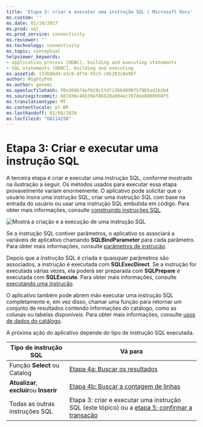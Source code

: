 ```yaml
---
title: 'Etapa 3: criar e executar uma instrução SQL | Microsoft Docs'
ms.custom: ''
ms.date: 01/19/2017
ms.prod: sql
ms.prod_service: connectivity
ms.reviewer: ''
ms.technology: connectivity
ms.topic: conceptual
helpviewer_keywords:
- application process [ODBC], building and executing statements
- SQL statements [ODBC], building and executing
ms.assetid: 133b8bd4-a3c8-4f7e-93c5-c05283c8e96f
author: MightyPen
ms.author: genemi
ms.openlocfilehash: f0e369b74ef629c5fd7136b9098f579b5ad2b1b4
ms.sourcegitcommit: b87d36c46b39af8b929ad94ec707dee8800950f5
ms.translationtype: MT
ms.contentlocale: pt-BR
ms.lasthandoff: 02/08/2020
ms.locfileid: "68114258"
---
```

# <a name="step-3-build-and-execute-an-sql-statement"></a>Etapa 3: Criar e executar uma instrução SQL
A terceira etapa é criar e executar uma instrução SQL, conforme mostrado na ilustração a seguir. Os métodos usados para executar essa etapa provavelmente variam enormemente. O aplicativo pode solicitar que o usuário insira uma instrução SQL, criar uma instrução SQL com base na entrada do usuário ou usar uma instrução SQL embutida em código. Para obter mais informações, consulte [construindo instruções SQL](../../../odbc/reference/develop-app/constructing-sql-statements.md).  
  
 ![Mostra a criação e a execução de uma instrução SQL](../../../odbc/reference/develop-app/media/pr13.gif "pr13")  
  
 Se a instrução SQL contiver parâmetros, o aplicativo os associará a variáveis de aplicativo chamando **SQLBindParameter** para cada parâmetro. Para obter mais informações, consulte [parâmetros de instrução](../../../odbc/reference/develop-app/statement-parameters.md).  
  
 Depois que a instrução SQL é criada e quaisquer parâmetros são associados, a instrução é executada com **SQLExecDirect**. Se a instrução for executada várias vezes, ela poderá ser preparada com **SQLPrepare** e executada com **SQLExecute**. Para obter mais informações, consulte [executando uma instrução](../../../odbc/reference/develop-app/executing-a-statement.md).  
  
 O aplicativo também pode abrem mão executar uma instrução SQL completamente e, em vez disso, chamar uma função para retornar um conjunto de resultados contendo informações do catálogo, como as colunas ou tabelas disponíveis. Para obter mais informações, consulte [usos de dados do catálogo](../../../odbc/reference/develop-app/uses-of-catalog-data.md).  
  
 A próxima ação do aplicativo depende do tipo de instrução SQL executada.  
  
|Tipo de instrução SQL|Vá para|  
|---------------------------|----------------|  
|Função **Select** ou Catalog|[Etapa 4a: Buscar os resultados](../../../odbc/reference/develop-app/step-4a-fetch-the-results.md)|  
|**Atualizar**, **excluir**ou **Inserir**|[Etapa 4b: Buscar a contagem de linhas](../../../odbc/reference/develop-app/step-4b-fetch-the-row-count.md)|  
|Todas as outras instruções SQL|Etapa 3: criar e executar uma instrução SQL (este tópico) ou a [etapa 5: confirmar a transação](../../../odbc/reference/develop-app/step-5-commit-the-transaction.md)|
